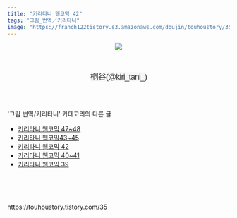 ```yaml
---
title: "키리타니 웹코믹 42"
tags: "그림_번역／키리타니"
image: "https://franch122tistory.s3.amazonaws.com/doujin/touhoustory/35/001.jpg"
---
```

<div class="article">
<div class="tt_article_useless_p_margin"><p style="text-align: center; clear: none; float: none;"><img src="{{ site.imgserver8 }}/touhoustory/35/001.jpg"/></p><p style="text-align: center; clear: none; float: none;"><br/></p><p style="text-align: center;"><span style="background-color: rgb(247, 247, 247); color: rgb(51, 51, 51); font-family: 나눔고딕, NanumGothic, 돋움, Dotum, helvetica, sans-serif, tahoma; font-size: 18.6667px; letter-spacing: -1px;">桐谷(@kiri_tani_)</span><br/></p> </div></div><br/>
<div class="tagTrail">
</div><br/>
<div class="another">
<p>'그림 번역/키리타니' 카테고리의 다른 글</p>
<ul>
<li><a href="/touhoustory_41">키리타니 웹코믹 47~48</a></li>
<li><a href="/touhoustory_36">키리타니 웹코믹43~45</a></li>
<li><a href="/touhoustory_35">키리타니 웹코믹 42</a></li>
<li><a href="/touhoustory_33">키리타니 웹코믹 40~41</a></li>
<li><a href="/touhoustory_30">키리타니 웹코믹 39</a></li>
</ul>
</div><br/>
<div class="cb_lstcomment">
</div><br/>
<br/>
<p id="refer">https://touhoustory.tistory.com/35</p>
<br/>
